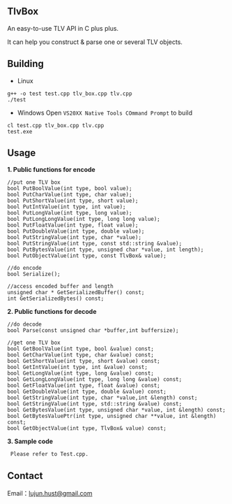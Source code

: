 TlvBox
----------

An easy-to-use TLV API in C plus plus. 

It can help you construct & parse one or several TLV objects.

Building
----------

- Linux

~~~
g++ -o test test.cpp tlv_box.cpp tlv.cpp
./test
~~~

- Windows
    Open `VS20XX Native Tools COmmand Prompt` to build

~~~
cl test.cpp tlv_box.cpp tlv.cpp
test.exe
~~~

Usage
----------

 **1. Public functions for encode**

    //put one TLV box
    bool PutBoolValue(int type, bool value);
    bool PutCharValue(int type, char value);
    bool PutShortValue(int type, short value);
    bool PutIntValue(int type, int value);
    bool PutLongValue(int type, long value);
    bool PutLongLongValue(int type, long long value);
    bool PutFloatValue(int type, float value);
    bool PutDoubleValue(int type, double value);
    bool PutStringValue(int type, char *value);
    bool PutStringValue(int type, const std::string &value);
    bool PutBytesValue(int type, unsigned char *value, int length);
    bool PutObjectValue(int type, const TlvBox& value);          
    
    //do encode
    bool Serialize(); 
    
    //access encoded buffer and length
    unsigned char * GetSerializedBuffer() const;
    int GetSerializedBytes() const;

 **2. Public functions for decode**

    //do decode
    bool Parse(const unsigned char *buffer,int buffersize); 
    
    //get one TLV box
    bool GetBoolValue(int type, bool &value) const;
    bool GetCharValue(int type, char &value) const;
    bool GetShortValue(int type, short &value) const;
    bool GetIntValue(int type, int &value) const;
    bool GetLongValue(int type, long &value) const;
    bool GetLongLongValue(int type, long long &value) const;
    bool GetFloatValue(int type, float &value) const;
    bool GetDoubleValue(int type, double &value) const;
    bool GetStringValue(int type, char *value,int &length) const;
    bool GetStringValue(int type, std::string &value) const;
    bool GetBytesValue(int type, unsigned char *value, int &length) const;
    bool GetBytesValuePtr(int type, unsigned char **value, int &length) const;
    bool GetObjectValue(int type, TlvBox& value) const;

 **3. Sample code**

     Please refer to Test.cpp.

Contact
----------
Email：lujun.hust@gmail.com
